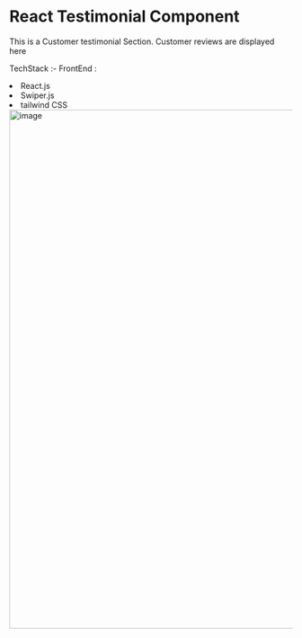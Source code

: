 <h1> React Testimonial Component</h1>

This is a Customer testimonial Section. Customer reviews are displayed here

TechStack :-
FrontEnd :
<li>React.js</li>
<li>Swiper.js</li>
<li>tailwind CSS</li>

<img width="924" alt="image" src="https://user-images.githubusercontent.com/76547925/192136900-27c11b1d-9c84-47e0-8211-d608da92e955.png">
